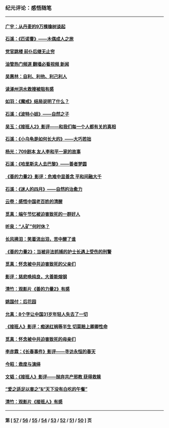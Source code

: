### 纪元评论：感悟随笔
---
#### [广宇：从丹麦的9万棵橡树谈起](../../pages/nsc1035/n14061428.md?08270330) 
#### [石溪：《匹诺曹》——木偶成人之旅](../../pages/nsc1035/n14061424.md?08270330) 
#### [党官跳楼 前仆后继无止穷](../../pages/nsc1035/n14058175.md?08270330) 
#### [油管热门频道 翻墙必看视频 新闻](ok?08270330)
#### [吴惠林：自利、利他、利己利人](../../pages/nsc1035/n14052459.md?08270330) 
#### [读涿州洪水救搜被阻有感](../../pages/nsc1035/n14049641.md?08270330) 
#### [如羽：《魔戒》结局说明了什么？](../../pages/nsc1035/n14048860.md?08270330) 
#### [石溪：《波特小姐》——自然之子](../../pages/nsc1035/n14048291.md?08270330) 
#### [吴玉：《接班人2》影评——和我们每一个人都有关的真相](../../pages/nsc1035/n14041114.md?08270330) 
#### [石溪：《小乌龟是如何长大的》——大巧若拙](../../pages/nsc1035/n14037479.md?08270330) 
#### [杨光：709剧本 友人李和平一家的故事](../../pages/nsc1035/n14032047.md?08270330) 
#### [石溪：《哈里斯夫人去巴黎》——善者梦圆](../../pages/nsc1035/n14031778.md?08270330) 
#### [《善的力量2》影评：危难中显善念 平和间融大千](../../pages/nsc1035/n14028390.md?08270330) 
#### [石溪：《迷人的四月》——自然的治愈力](../../pages/nsc1035/n14027049.md?08270330) 
#### [云卷：感悟中国老百姓的清醒](../../pages/nsc1035/n14025152.md?08270330) 
#### [觅真：端午节忆被迫害致死的一群好人](../../pages/nsc1035/n14020985.md?08270330) 
#### [听泉：“人矿”何时休？](../../pages/nsc1035/n14016609.md?08270330) 
#### [长风拂泪：笑着流出泪，苦中醒了谁](../../pages/nsc1035/n14016469.md?08270330) 
#### [《善的力量2》：当被非法抓捕的护士长遇上受伤的刑警](../../pages/nsc1035/n14015561.md?08270330) 
#### [觅真：怀念被中共迫害致死的父亲们](../../pages/nsc1035/n14014258.md?08270330) 
#### [影评：慈悲唤纯良，大善能熔钢](../../pages/nsc1035/n14010867.md?08270330) 
#### [清竹：观影片《善的力量2》有感](../../pages/nsc1035/n14010015.md?08270330) 
#### [姚国付：后花园](../../pages/nsc1035/n14005301.md?08270330) 
#### [允真：8个字让中国31岁年轻人失去了一切](../../pages/nsc1035/n13999093.md?08270330) 
#### [《接班人》影评：痴迷红祸等半生 切莫赔上卿卿性命](../../pages/nsc1035/n13998676.md?08270330) 
#### [觅真：怀念被中共迫害致死的母亲们](../../pages/nsc1035/n13997271.md?08270330) 
#### [李彦霖：《长春事件》影评——寻访永恒的春天](../../pages/nsc1035/n13995112.md?08270330) 
#### [今昭：救度与演绎](../../pages/nsc1035/n13992670.md?08270330) 
#### [文韬：《接班人》影评——抛弃共产邪教 获得救赎](../../pages/nsc1035/n13990160.md?08270330) 
#### [“爱之适足以害之”&“天下没有白吃的午餐”](../../pages/nsc1035/n13988391.md?08270330) 
#### [清竹：观影片《接班人》有感](../../pages/nsc1035/n13983561.md?08270330) 

---
#### 第 [ [57](./57.md?08270330) / [56](./56.md?08270330) / [55](./55.md?08270330) / [54](./54.md?08270330) / [53](./53.md?08270330) / [52](./52.md?08270330) / [51](./51.md?08270330) / [50](./50.md?08270330) ] 页
